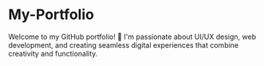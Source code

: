 # My-Portfolio
Welcome to my GitHub portfolio! 🚀 I'm passionate about UI/UX design, web development, and creating seamless digital experiences that combine creativity and functionality.
